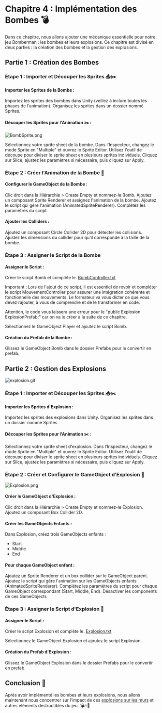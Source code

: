# Chapitre 4 : Implémentation des Bombes 💣
Dans ce chapitre, nous allons ajouter une mécanique essentielle pour notre jeu Bomberman : les bombes et leurs explosions. Ce chapitre est divisé en deux parties : la création des bombes et la gestion des explosions.

## Partie 1 : Création des Bombes

### Étape 1 : Importer et Découper les Sprites 📥✂️

#### Importer les Sprites de la Bombe :
Importez les sprites des bombes dans Unity (veillez à inclure toutes les phases de l'animation).
Organisez les sprites dans un dossier nommé Sprites.

#### Découper les Sprites pour l'Animation ✂️ :

![BombSprite.png](Images/BombSprite.png)

Sélectionnez votre sprite sheet de la bombe.
Dans l’Inspecteur, changez le mode Sprite en "Multiple" et ouvrez le Sprite Editor.
Utilisez l'outil de découpe pour diviser le sprite sheet en plusieurs sprites individuels.
Cliquez sur Slice, ajustez les paramètres si nécessaire, puis cliquez sur Apply.

### Étape 2 : Créer l'Animation de la Bombe 🎥

#### Configurer le GameObject de la Bombe :
Clic droit dans la Hiérarchie > Create Empty et nommez-le Bomb.
Ajoutez un composant Sprite Renderer et assignez l'animation de la bombe.
Ajoutez le script qui gère l'animation (AnimatedSpriteRenderer). Complétez les paramètres du script.

#### Ajouter les Colliders :
Ajoutez un composant Circle Collider 2D pour détecter les collisions.
Ajustez les dimensions du collider pour qu'il corresponde à la taille de la bombe.

### Étape 3 : Assigner le Script de la Bombe

#### Assigner le Script :
Créer le script Bomb et complète le. [BombController.txt](https://github.com/user-attachments/files/17456686/BombController.2.txt)


Important : Lors de l'ajout de ce script, il est essentiel de revoir et compléter le script MouvementController pour assurer une intégration cohérente et fonctionnelle des mouvements. Le formateur va vous dicter ce que vous devez rajouter, à vous de comprendre et de le transformer en code.

Attention, le code vous laissera une erreur pour le "public Explosion ExplosionPrefab;" car on va le créer à la suite de ce chapitre.

Sélectionnez le GameObject Player et ajoutez le script Bomb.

#### Création du Prefab de la Bombe :
Glissez le GameObject Bomb dans le dossier Prefabs pour le convertir en prefab.

## Partie 2 : Gestion des Explosions


![explosion.gif](Image/explosion.gif)


### Étape 1 : Importer et Découper les Sprites 📥✂️

#### Importer les Sprites d'Explosion :
   
Importez les sprites des explosions dans Unity.
Organisez les sprites dans un dossier nommé Sprites.

#### Découper les Sprites pour l'Animation ✂️ :
   
Sélectionnez votre sprite sheet d'explosion.
Dans l’Inspecteur, changez le mode Sprite en "Multiple" et ouvrez le Sprite Editor.
Utilisez l'outil de découpe pour diviser le sprite sheet en plusieurs sprites individuels.
Cliquez sur Slice, ajustez les paramètres si nécessaire, puis cliquez sur Apply.

### Étape 2 : Créer et Configurer le GameObject d'Explosion 🎥

![Explosion.png](Images/Explosion.png)

#### Créer le GameObject d'Explosion :

Clic droit dans la Hiérarchie > Create Empty et nommez-le Explosion.
Ajoutez un composant Box Collider 2D.

#### Créer les GameObjects Enfants :
   
Dans Explosion, créez trois GameObjects enfants :

- Start
- Middle
- End

#### Pour chaque GameObject enfant :
Ajoutez un Sprite Renderer et un box collider sur le GameObject parent.
Ajoutez le script qui gère l'animation sur les GameObjects enfants (AnimatedSpriteRenderer).
Complétez les paramètres du script pour chaque GameObject correspondant (Start, Middle, End).
Désactiver les components de ces GameObjects

### Étape 3 : Assigner le Script d'Explosion 📜

#### Assigner le Script :
   
Créer le script Explosion et complète le. [Explosion.txt](https://github.com/user-attachments/files/16758933/Explosion.txt)

Sélectionnez le GameObject Explosion et ajoutez le script Explosion.

#### Création du Prefab d'Explosion :

Glissez le GameObject Explosion dans le dossier Prefabs pour le convertir en prefab.

## Conclusion 🌟

Après avoir implémenté les bombes et leurs explosions, nous allons maintenant nous concentrer sur l'impact de ces [explosions sur les murs](https://github.com/g404-code-gaming/Bomberman2D/blob/main/Création-Du-Jeu/5.Plateformes%20à%20Détruire.md) et autres éléments destructibles du jeu. 💣🔥🚀



